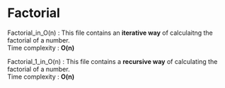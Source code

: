 # Factorial  

Factorial_in_O(n) : This file contains an **iterative way** of calculaitng the factorial of a number.  
                    Time complexity : **O(n)**  
                    
Factorial_1_in_O(n) : This file contains a **recursive way** of calculating the factorial of a number.  
                    Time complexity : **O(n)**  
                    
